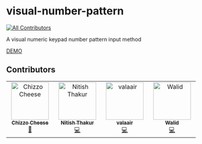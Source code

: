 # visual-number-pattern
<!-- ALL-CONTRIBUTORS-BADGE:START - Do not remove or modify this section -->
[![All Contributors](https://img.shields.io/badge/all_contributors-4-orange.svg?style=flat-square)](#contributors-)
<!-- ALL-CONTRIBUTORS-BADGE:END -->
A visual numeric keypad number pattern input method

[DEMO](https://chizzoz.github.io/visual-number-pattern/)

## Contributors

<!-- ALL-CONTRIBUTORS-LIST:START - Do not remove or modify this section -->
<!-- prettier-ignore-start -->
<!-- markdownlint-disable -->
<table>
  <tbody>
    <tr>
      <td align="center" valign="top" width="14.28%"><a href="https://oneziko.com"><img src="https://avatars.githubusercontent.com/u/17289498?v=4?s=100" width="100px;" alt="Chizzo Cheese"/><br /><sub><b>Chizzo Cheese</b></sub></a><br /><a href="#maintenance-Chizzoz" title="Maintenance">🚧</a></td>
      <td align="center" valign="top" width="14.28%"><a href="https://github.com/Nitish-Thakur-05"><img src="https://avatars.githubusercontent.com/u/185889850?v=4?s=100" width="100px;" alt="Nitish Thakur"/><br /><sub><b>Nitish Thakur</b></sub></a><br /><a href="#code-Nitish-Thakur-05" title="Code">💻</a></td>
      <td align="center" valign="top" width="14.28%"><a href="https://github.com/valaair"><img src="https://avatars.githubusercontent.com/u/196161259?v=4?s=100" width="100px;" alt="valaair"/><br /><sub><b>valaair</b></sub></a><br /><a href="#code-valaair" title="Code">💻</a></td>
      <td align="center" valign="top" width="14.28%"><a href="https://github.com/Benaldev"><img src="https://avatars.githubusercontent.com/u/180554746?v=4?s=100" width="100px;" alt="Walid"/><br /><sub><b>Walid</b></sub></a><br /><a href="#code-Benaldev" title="Code">💻</a></td>
    </tr>
  </tbody>
</table>

<!-- markdownlint-restore -->
<!-- prettier-ignore-end -->

<!-- ALL-CONTRIBUTORS-LIST:END -->
